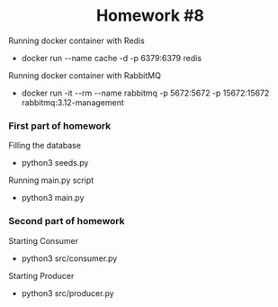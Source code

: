 <h1 align="center">Homework #8</h1>

Running docker container with Redis
- docker run --name cache -d -p 6379:6379 redis

Running docker container with RabbitMQ

- docker run -it --rm --name rabbitmq -p 5672:5672 -p 15672:15672 rabbitmq:3.12-management

<h3>First part of homework</h3>

Filling the database

- python3 seeds.py

Running main.py script

 - python3 main.py

<h3>Second part of homework</h3>

Starting Consumer

-  python3 src/consumer.py 

Starting Producer

- python3 src/producer.py 